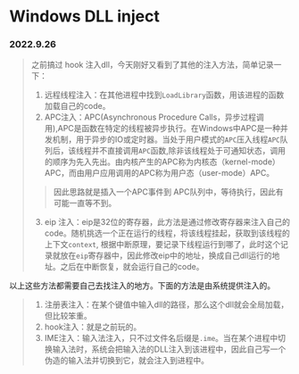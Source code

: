 # Windows DLL inject

### 2022.9.26
>之前搞过 hook 注入dll，今天刚好又看到了其他的注入方法，简单记录一下：
>1. 远程线程注入：在其他进程中找到`LoadLibrary`函数，用该进程的函数加载自己的code。
>2. APC注入：APC(Asynchronous Procedure Calls，异步过程调用),APC是函数在特定的线程被异步执行。在Windows中APC是一种并发机制，用于异步的IO或定时器。当处于用户模式的`APC`压入线程`APC`队列后，该线程并不直接调用`APC`函数,除非该线程处于可通知状态，调用的顺序为先入先出。由内核产生的APC称为内核态（kernel-mode）APC，而由用户应用调用的APC称为用户态（user-mode）APC。
>>因此思路就是插入一个APC事件到 APC队列中，等待执行，因此有可能一直等不到。
>
>3. eip 注入：eip是32位的寄存器，此方法是通过修改寄存器来注入自己的code。随机挑选一个正在运行的线程，将该线程挂起，获取到该线程的上下文`context`, 根据中断原理，要记录下线程运行到哪了，此时这个记录就放在`eip`寄存器中，因此修改eip中的地址，换成自己dll运行的地址。之后在中断恢复，就会运行自己的code。

以上这些方法都需要自己去找注入的地方。下面的方法是由系统提供注入的。
>1. 注册表注入：在某个键值中输入dll的路径，那么这个dll就会全局加载，但比较笨重。
>2. hook注入：就是之前玩的。
>3. IME注入：输入法注入，只不过文件名后缀是`.ime`。当在某个进程中切换输入法时，系统会把输入法的DLL注入到该进程中，因此自己写一个伪造的输入法并切换到它，就会注入到进程中。